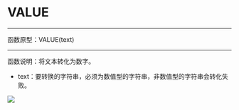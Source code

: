 # VALUE
*****
函数原型：VALUE(text)
*****
函数说明：将文本转化为数字。

* text：要转换的字符串，必须为数值型的字符串，非数值型的字符串会转化失败。 

![](../img/6-3-3-15i1.png)

